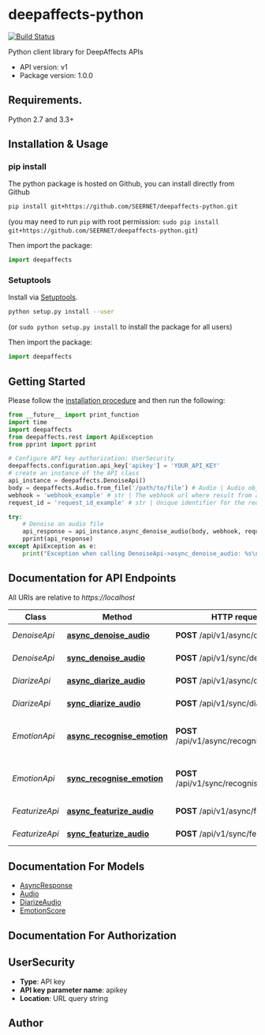 # deepaffects-python

[![Build Status](https://travis-ci.org/SEERNET/deepaffects-python.svg)](https://travis-ci.org/SEERNET/deepaffects-python)

Python client library for DeepAffects APIs

- API version: v1
- Package version: 1.0.0

## Requirements.

Python 2.7 and 3.3+

## Installation & Usage
### pip install

The python package is hosted on Github, you can install directly from Github

```sh
pip install git+https://github.com/SEERNET/deepaffects-python.git
```
(you may need to run `pip` with root permission: `sudo pip install git+https://github.com/SEERNET/deepaffects-python.git`)

Then import the package:
```python
import deepaffects 
```

### Setuptools

Install via [Setuptools](http://pypi.python.org/pypi/setuptools).

```sh
python setup.py install --user
```
(or `sudo python setup.py install` to install the package for all users)

Then import the package:
```python
import deepaffects
```

## Getting Started

Please follow the [installation procedure](#installation--usage) and then run the following:

```python
from __future__ import print_function
import time
import deepaffects
from deepaffects.rest import ApiException
from pprint import pprint

# Configure API key authorization: UserSecurity
deepaffects.configuration.api_key['apikey'] = 'YOUR_API_KEY'
# create an instance of the API class
api_instance = deepaffects.DenoiseApi()
body = deepaffects.Audio.from_file('/path/to/file') # Audio | Audio object that needs to be denoised.
webhook = 'webhook_example' # str | The webhook url where result from async resource is posted
request_id = 'request_id_example' # str | Unique identifier for the request (optional)

try:
    # Denoise an audio file
    api_response = api_instance.async_denoise_audio(body, webhook, request_id=request_id)
    pprint(api_response)
except ApiException as e:
    print("Exception when calling DenoiseApi->async_denoise_audio: %s\n" % e)

```

## Documentation for API Endpoints

All URIs are relative to *https://localhost*

Class | Method | HTTP request | Description
------------ | ------------- | ------------- | -------------
*DenoiseApi* | [**async_denoise_audio**](docs/DenoiseApi.md#async_denoise_audio) | **POST** /api/v1/async/denoise | Denoise an audio file
*DenoiseApi* | [**sync_denoise_audio**](docs/DenoiseApi.md#sync_denoise_audio) | **POST** /api/v1/sync/denoise | Denoise an audio file
*DiarizeApi* | [**async_diarize_audio**](docs/DiarizeApi.md#async_diarize_audio) | **POST** /api/v1/async/diarize | Diarize an audio file
*DiarizeApi* | [**sync_diarize_audio**](docs/DiarizeApi.md#sync_diarize_audio) | **POST** /api/v1/sync/diarize | Diarize an audio file
*EmotionApi* | [**async_recognise_emotion**](docs/EmotionApi.md#async_recognise_emotion) | **POST** /api/v1/async/recognise_emotion | Find emotion in an audio file
*EmotionApi* | [**sync_recognise_emotion**](docs/EmotionApi.md#sync_recognise_emotion) | **POST** /api/v1/sync/recognise_emotion | Find emotion in an audio file
*FeaturizeApi* | [**async_featurize_audio**](docs/FeaturizeApi.md#async_featurize_audio) | **POST** /api/v1/async/featurize | featurize an audio file
*FeaturizeApi* | [**sync_featurize_audio**](docs/FeaturizeApi.md#sync_featurize_audio) | **POST** /api/v1/sync/featurize | featurize an audio file


## Documentation For Models

 - [AsyncResponse](docs/AsyncResponse.md)
 - [Audio](docs/Audio.md)
 - [DiarizeAudio](docs/DiarizeAudio.md)
 - [EmotionScore](docs/EmotionScore.md)


## Documentation For Authorization


## UserSecurity

- **Type**: API key
- **API key parameter name**: apikey
- **Location**: URL query string


## Author



